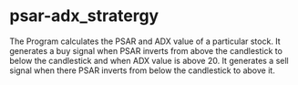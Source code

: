 # psar-adx_stratergy
The Program calculates the PSAR and ADX value of a particular stock. It generates a buy signal when PSAR inverts from above the candlestick to below the candlestick and when ADX value is above 20. It generates a sell signal when there PSAR inverts from below the candlestick to above it.
